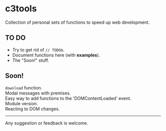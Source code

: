 # c3tools
Collection of personal sets of functions to speed up web development.

## TO DO
- Try to get rid of `// TODO`s.
- Document functions here (with **examples**).
- The "Soon!" stuff.

## Soon!
`download` function.
<br>
Modal messages with premises.
<br>
Easy way to add functions to the 'DOMContentLoaded' event.
<br>
Module version.
<br>
Reacting to DOM changes.

---
Any suggestion or feedback is welcome.